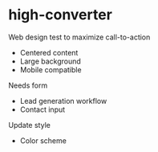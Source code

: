 high-converter
==============

Web design test to maximize call-to-action
* Centered content
* Large background
* Mobile compatible

Needs form
* Lead generation workflow
* Contact input

Update style
* Color scheme
